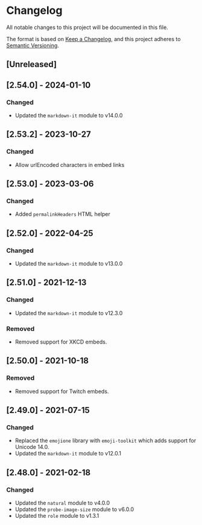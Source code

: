 # Changelog
All notable changes to this project will be documented in this file.

The format is based on [Keep a Changelog](https://keepachangelog.com/en/1.0.0/),
and this project adheres to [Semantic Versioning](https://semver.org/spec/v2.0.0.html).

## [Unreleased]

## [2.54.0] - 2024-01-10
### Changed
- Updated the `markdown-it` module to v14.0.0

## [2.53.2] - 2023-10-27
### Changed
- Allow urlEncoded characters in embed links

## [2.53.0] - 2023-03-06
### Changed
- Added `permalinkHeaders` HTML helper

## [2.52.0] - 2022-04-25
### Changed
- Updated the `markdown-it` module to v13.0.0

## [2.51.0] - 2021-12-13
### Changed
- Updated the `markdown-it` module to v12.3.0

### Removed
- Removed support for XKCD embeds.

## [2.50.0] - 2021-10-18
### Removed
- Removed support for Twitch embeds.

## [2.49.0] - 2021-07-15
### Changed
- Replaced the `emojione` library with `emoji-toolkit` which adds support for Unicode 14.0.
- Updated the `markdown-it` module to v12.0.1

## [2.48.0] - 2021-02-18
### Changed
- Updated the `natural` module to v4.0.0
- Updated the `probe-image-size` module to v6.0.0
- Updated the `role` module to v1.3.1
